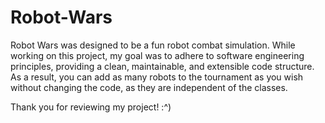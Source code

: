 # Robot-Wars
Robot Wars was designed to be a fun robot combat simulation. While working on this project, my goal was to adhere to software engineering principles, providing a clean, maintainable, and extensible code structure. As a result, you can add as many robots to the tournament as you wish without changing the code, as they are independent of the classes.

Thank you for reviewing my project! :^)
